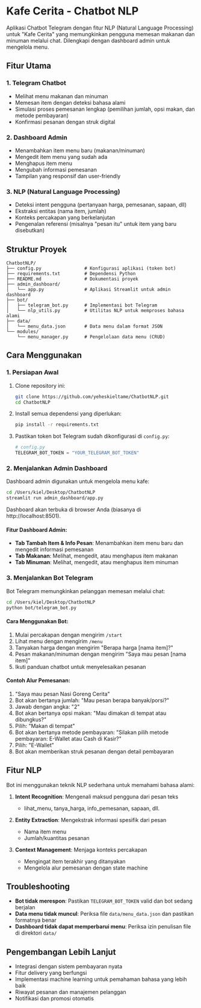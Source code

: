 # Kafe Cerita - Chatbot NLP

Aplikasi Chatbot Telegram dengan fitur NLP (Natural Language Processing) untuk "Kafe Cerita" yang memungkinkan pengguna memesan makanan dan minuman melalui chat. Dilengkapi dengan dashboard admin untuk mengelola menu.

## Fitur Utama

### 1. Telegram Chatbot
- Melihat menu makanan dan minuman
- Memesan item dengan deteksi bahasa alami
- Simulasi proses pemesanan lengkap (pemilihan jumlah, opsi makan, dan metode pembayaran)
- Konfirmasi pesanan dengan struk digital

### 2. Dashboard Admin
- Menambahkan item menu baru (makanan/minuman)
- Mengedit item menu yang sudah ada
- Menghapus item menu
- Mengubah informasi pemesanan
- Tampilan yang responsif dan user-friendly

### 3. NLP (Natural Language Processing)
- Deteksi intent pengguna (pertanyaan harga, pemesanan, sapaan, dll)
- Ekstraksi entitas (nama item, jumlah)
- Konteks percakapan yang berkelanjutan
- Pengenalan referensi (misalnya "pesan itu" untuk item yang baru disebutkan)

## Struktur Proyek

```
ChatbotNLP/
├── config.py                # Konfigurasi aplikasi (token bot)
├── requirements.txt         # Dependensi Python
├── README.md                # Dokumentasi proyek
├── admin_dashboard/
│   └── app.py               # Aplikasi Streamlit untuk admin dashboard
├── bot/
│   ├── telegram_bot.py      # Implementasi bot Telegram
│   └── nlp_utils.py         # Utilitas NLP untuk memproses bahasa alami
├── data/
│   └── menu_data.json       # Data menu dalam format JSON
└── modules/
    └── menu_manager.py      # Pengelolaan data menu (CRUD)
```

## Cara Menggunakan

### 1. Persiapan Awal

1. Clone repository ini:
   ```bash
   git clone https://github.com/yeheskieltame/ChatbotNLP.git
   cd ChatbotNLP
   ```

2. Install semua dependensi yang diperlukan:
   ```bash
   pip install -r requirements.txt
   ```

3. Pastikan token bot Telegram sudah dikonfigurasi di `config.py`:
   ```python
   # config.py
   TELEGRAM_BOT_TOKEN = "YOUR_TELEGRAM_BOT_TOKEN"
   ```

### 2. Menjalankan Admin Dashboard

Dashboard admin digunakan untuk mengelola menu kafe:

```bash
cd /Users/kiel/Desktop/ChatbotNLP
streamlit run admin_dashboard/app.py
```

Dashboard akan terbuka di browser Anda (biasanya di http://localhost:8501).

#### Fitur Dashboard Admin:
- **Tab Tambah Item & Info Pesan**: Menambahkan item menu baru dan mengedit informasi pemesanan
- **Tab Makanan**: Melihat, mengedit, atau menghapus item makanan
- **Tab Minuman**: Melihat, mengedit, atau menghapus item minuman

### 3. Menjalankan Bot Telegram

Bot Telegram memungkinkan pelanggan memesan melalui chat:

```bash
cd /Users/kiel/Desktop/ChatbotNLP
python bot/telegram_bot.py
```

#### Cara Menggunakan Bot:
1. Mulai percakapan dengan mengirim `/start`
2. Lihat menu dengan mengirim `/menu`
3. Tanyakan harga dengan mengirim "Berapa harga [nama item]?"
4. Pesan makanan/minuman dengan mengirim "Saya mau pesan [nama item]"
5. Ikuti panduan chatbot untuk menyelesaikan pesanan

#### Contoh Alur Pemesanan:
1. "Saya mau pesan Nasi Goreng Cerita"
2. Bot akan bertanya jumlah: "Mau pesan berapa banyak/porsi?"
3. Jawab dengan angka: "2"
4. Bot akan bertanya opsi makan: "Mau dimakan di tempat atau dibungkus?"
5. Pilih: "Makan di tempat"
6. Bot akan bertanya metode pembayaran: "Silakan pilih metode pembayaran: E-Wallet atau Cash di Kasir?"
7. Pilih: "E-Wallet"
8. Bot akan memberikan struk pesanan dengan detail pembayaran

## Fitur NLP

Bot ini menggunakan teknik NLP sederhana untuk memahami bahasa alami:

1. **Intent Recognition**: Mengenali maksud pengguna dari pesan teks
   - lihat_menu, tanya_harga, info_pemesanan, sapaan, dll.

2. **Entity Extraction**: Mengekstrak informasi spesifik dari pesan
   - Nama item menu
   - Jumlah/kuantitas pesanan

3. **Context Management**: Menjaga konteks percakapan
   - Mengingat item terakhir yang ditanyakan
   - Mengelola alur pemesanan dengan state machine

## Troubleshooting

- **Bot tidak merespon**: Pastikan `TELEGRAM_BOT_TOKEN` valid dan bot sedang berjalan
- **Data menu tidak muncul**: Periksa file `data/menu_data.json` dan pastikan formatnya benar
- **Dashboard tidak dapat memperbarui menu**: Periksa izin penulisan file di direktori `data/`

## Pengembangan Lebih Lanjut

- Integrasi dengan sistem pembayaran nyata
- Fitur delivery yang berfungsi
- Implementasi machine learning untuk pemahaman bahasa yang lebih baik
- Riwayat pesanan dan manajemen pelanggan
- Notifikasi dan promosi otomatis
